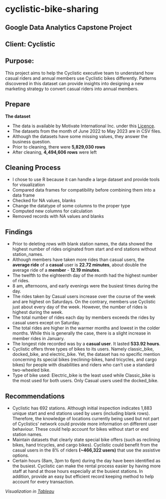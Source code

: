 # cyclistic-bike-sharing
## Google Data Analytics Capstone Project

## Client: Cyclistic

## Purpose: 
This project aims to help the Cyclistic executive team to understand how casual riders and annual members use Cyclistic bikes differently.
Patterns discovered in this dataset can provide insights into designing a new marketing strategy to convert casual riders into annual members.

## Prepare
**The dataset**
* The data is available by Motivate International Inc. under this [Licence](https://www.divvybikes.com/data-license-agreement).
* The datasets from the month of June 2022 to May 2023 are in CSV files.
* Although the datasets have some missing values, they answer the business question.
* Prior to cleaning, there were **5,829,030 rows**
* After cleaning, **4,494,606 rows** were left

## Cleaning Process
* I chose to use R because it can handle a large dataset and provide tools for visualization
* Compared data frames for compatibility before combining them into a data frame
* Checked for NA values, blanks
* Change the datatype of some columns to the proper type
* Computed new columns for calculation
* Removed records with NA values and blanks

## Findings
* Prior to deleting rows with blank station names, the data showed the highest number of rides originated from start and end stations without station_names.
* Although members have taken more rides than casual users, the **average ride** of a **casual** user is **22.72 minutes**, about double the average ride of a **member** - **12.19 minutes**.
* The twelfth to the eighteenth day of the month had the highest number of rides.
* 8 am, afternoons, and early evenings were the busiest times during the day.
* The rides taken by Casual users increase over the course of the week and are highest on Saturdays. On the contrary, members use Cyclistic just about every day of the week. However, the number of rides is highest during the week.
* The total number of rides each day by members exceeds the rides by casual users except on Saturday.
* The total rides are higher in the warmer months and lowest in the colder months. While this is generally the case, there is a slight increase in member rides in January.
* The longest ride recorded was by a **casual user**. It lasted **533.92 hours**.
* Cyclistic offers three types of bikes to its users. Namely classic_bike, docked_bike, and electric_bike. Yet, the dataset has no specific mention concerning its special bikes (reclining-bikes, hand tricycles, and cargo bikes) for people with disabilities and riders who can’t use a standard two-wheeled bike.
* Type of bike used: Electric_bike is the least used while Classic_bike is the most used for both users. Only Casual users used the docked_bike.

## Recommendations
* Cyclistic has 692 stations. Although initial inspection indicates 1,883 unique start and end stations used by users (including blank rows). Therefore, the knowledge of locations currently being used but not part of Cyclistics' network could provide more information on different user behaviour. These could help account for bikes without start or end station names.
* Maintain datasets that clearly state special bike offers (such as reclining bikes, hand tricycles, and cargo bikes). Cyclistic could benefit from the casual users in the 8% of riders **(~466,322 users)** that use the assistive options. 
* Certain hours (8am, 3pm to 6pm) during the day have been identified as the busiest. Cyclistic can make the rental process easier by having more staff at hand at those hours especially at the busiest stations. In addition, provide an easy but efficient record keeping method to help account for every transaction.

*Visualization in [Tableau](https://public.tableau.com/app/profile/joy.bassey/viz/dashboard_16905547216340/Dashboard3?publish=yes)*
